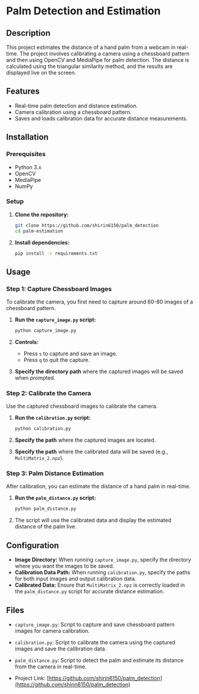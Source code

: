 
# Palm Detection and Estimation

## Description

This project estimates the distance of a hand palm from a webcam in real-time. The project involves calibrating a camera using a chessboard pattern and then using OpenCV and MediaPipe for palm detection. The distance is calculated using the triangular similarity method, and the results are displayed live on the screen.

## Features

- Real-time palm detection and distance estimation.
- Camera calibration using a chessboard pattern.
- Saves and loads calibration data for accurate distance measurements.

## Installation

### Prerequisites

- Python 3.x
- OpenCV
- MediaPipe
- NumPy

### Setup

1. **Clone the repository:**

    ```bash
    git clone https://github.com/shirin6150/palm_detection
    cd palm-estimation
    ```

2. **Install dependencies:**

    ```bash
    pip install -r requirements.txt
    ```

## Usage

### Step 1: Capture Chessboard Images

To calibrate the camera, you first need to capture around 60-80 images of a chessboard pattern.

1. **Run the `capture_image.py` script:**

    ```bash
    python capture_image.py
    ```

2. **Controls:**
    - Press `s` to capture and save an image.
    - Press `q` to quit the capture.

3. **Specify the directory path** where the captured images will be saved when prompted.

### Step 2: Calibrate the Camera

Use the captured chessboard images to calibrate the camera.

1. **Run the `calibration.py` script:**

    ```bash
    python calibration.py
    ```

2. **Specify the path** where the captured images are located.
3. **Specify the path** where the calibrated data will be saved (e.g., `MultiMatrix_2.npz`).

### Step 3: Palm Distance Estimation

After calibration, you can estimate the distance of a hand palm in real-time.

1. **Run the `palm_distance.py` script:**

    ```bash
    python palm_distance.py
    ```

2. The script will use the calibrated data and display the estimated distance of the palm live.

## Configuration

- **Image Directory:** When running `capture_image.py`, specify the directory where you want the images to be saved.
- **Calibration Data Path:** When running `calibration.py`, specify the paths for both input images and output calibration data.
- **Calibrated Data:** Ensure that `MultiMatrix_2.npz` is correctly loaded in the `palm_distance.py` script for accurate distance estimation.

## Files

- `capture_image.py`: Script to capture and save chessboard pattern images for camera calibration.
- `calibration.py`: Script to calibrate the camera using the captured images and save the calibration data.
- `palm_distance.py`: Script to detect the palm and estimate its distance from the camera in real-time.


- Project Link: [https://github.com/shirin6150/palm_detection](https://github.com/shirin6150/palm_detection)
